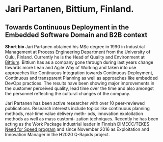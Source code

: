 # Jari Partanen, Bittium, Finland.

## Towards Continuous Deployment in the Embedded Software Domain and B2B context

**Short bio** 
Jari Partanen obtained his MSc degree in 1990 in Industrial Management at Process Engineering Department from the University of Oulu, Finland. Currently he is the Head of Quality and Environment at [Bittium](http://www.bittium.com). Bittium has as a company gone through during last years change towards more Lean and Agile Way of Working and taken into use approaches like Continuous Integration towards Continuous Deployment, Continuous and transparent Planning as well as approaches like embedded DevOps practices. The results have been showing major improvements in the customer perceived quality, lead time over the time and also amongst the personnel reflecting the cultural changes of the company.

Jari Partanen has been active researcher with over 10 peer-reviewed publications. Research interests include topics like continuous planning methods, real-time value delivery meth- ods, innovation exploitation methods as well as mass customi- zation techniques. Recently he has been acting as the Work Package industrial leader in Finnish DIMECC/TEKES [Need for Speed program](http://www.n4s.fi/en) and since November 2016 as Exploitation and Innovation Manager in the H2020 Q-Rapids project.
